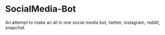 # SocialMedia-Bot
An attempt to make an all in one social media bot, twitter, instagram, reddit, snapchat. 
